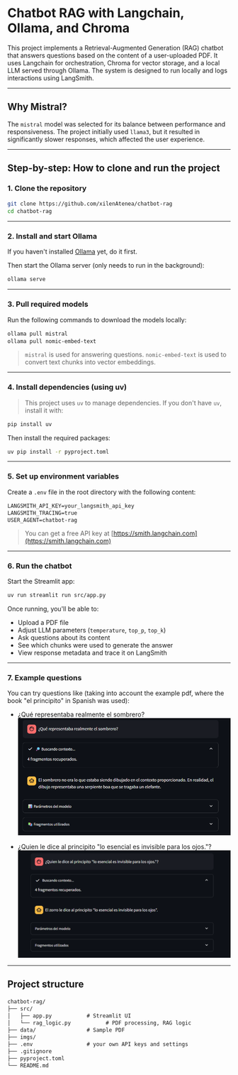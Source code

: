 # Chatbot RAG with Langchain, Ollama, and Chroma

This project implements a Retrieval-Augmented Generation (RAG) chatbot that answers questions based on the content of a user-uploaded PDF. It uses Langchain for orchestration, Chroma for vector storage, and a local LLM served through Ollama. The system is designed to run locally and logs interactions using LangSmith.

---

## Why Mistral?

The `mistral` model was selected for its balance between performance and responsiveness. The project initially used `llama3`, but it resulted in significantly slower responses, which affected the user experience.

---

## Step-by-step: How to clone and run the project

### 1. Clone the repository

```bash
git clone https://github.com/xilenAtenea/chatbot-rag
cd chatbot-rag
````

---

### 2. Install and start Ollama

If you haven't installed [Ollama](https://ollama.com) yet, do it first.

Then start the Ollama server (only needs to run in the background):

```bash
ollama serve
```

---

### 3. Pull required models

Run the following commands to download the models locally:

```bash
ollama pull mistral
ollama pull nomic-embed-text
```

> `mistral` is used for answering questions.
> `nomic-embed-text` is used to convert text chunks into vector embeddings.

---

### 4. Install dependencies (using uv)

> This project uses `uv` to manage dependencies. If you don't have `uv`, install it with:

```bash
pip install uv
```

Then install the required packages:

```bash
uv pip install -r pyproject.toml
```

---

### 5. Set up environment variables

Create a `.env` file in the root directory with the following content:

```
LANGSMITH_API_KEY=your_langsmith_api_key
LANGSMITH_TRACING=true
USER_AGENT=chatbot-rag
```

> You can get a free API key at [https://smith.langchain.com](https://smith.langchain.com)

---

### 6. Run the chatbot

Start the Streamlit app:

```bash
uv run streamlit run src/app.py
```

Once running, you'll be able to:

* Upload a PDF file
* Adjust LLM parameters (`temperature`, `top_p`, `top_k`)
* Ask questions about its content
* See which chunks were used to generate the answer
* View response metadata and trace it on LangSmith

---

### 7. Example questions

You can try questions like (taking into account the example pdf, where the book "el principito" in Spanish was used):

* ¿Qué representaba realmente el sombrero?
![Example1](imgs/example1.png)

* ¿Quien le dice al principito "lo esencial es invisible para los ojos."?
![Example2](imgs/example2.png)

---

## Project structure

```
chatbot-rag/
├── src/
│   ├── app.py           # Streamlit UI
│   └── rag_logic.py           # PDF processing, RAG logic
├── data/                # Sample PDF
├── imgs/
├── .env                 # your own API keys and settings
├── .gitignore
├── pyproject.toml
└── README.md
```
